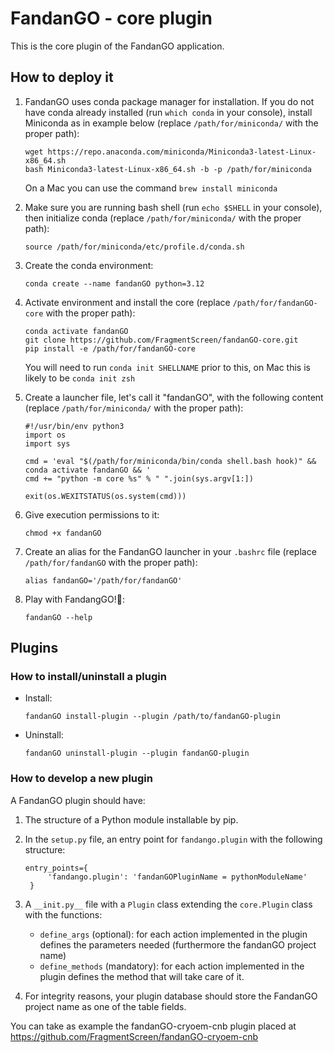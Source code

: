 # FandanGO - core plugin

This is the core plugin of the FandanGO application.

## How to deploy it

1. FandanGO uses conda package manager for installation. If you do not have conda already installed (run `which conda` in your console), install Miniconda as in example below (replace `/path/for/miniconda/` with the proper path):
   ```
   wget https://repo.anaconda.com/miniconda/Miniconda3-latest-Linux-x86_64.sh
   bash Miniconda3-latest-Linux-x86_64.sh -b -p /path/for/miniconda
   ```
   
   On a Mac you can use the command `brew install miniconda`


2. Make sure you are running bash shell (run `echo $SHELL` in your console), then initialize conda (replace `/path/for/miniconda/` with the proper path):
   ```
   source /path/for/miniconda/etc/profile.d/conda.sh
   ```

3. Create the conda environment:
   ```
   conda create --name fandanGO python=3.12
   ```

4. Activate environment and install the core (replace `/path/for/fandanGO-core` with the proper path):
   ```
   conda activate fandanGO
   git clone https://github.com/FragmentScreen/fandanGO-core.git
   pip install -e /path/for/fandanGO-core
   ```
   
   You will need to run `conda init SHELLNAME` prior to this, on Mac this is likely to be `conda init zsh`
   

5. Create a launcher file, let's call it "fandanGO", with the following content (replace `/path/for/miniconda/` with the proper path):
   ```
   #!/usr/bin/env python3
   import os
   import sys
   
   cmd = 'eval "$(/path/for/miniconda/bin/conda shell.bash hook)" && conda activate fandanGO && '
   cmd += "python -m core %s" % " ".join(sys.argv[1:])
   
   exit(os.WEXITSTATUS(os.system(cmd)))
   ```

5. Give execution permissions to it:
   ```
   chmod +x fandanGO
   ```

6. Create an alias for the FandanGO launcher in your `.bashrc` file (replace `/path/for/fandanGO` with the proper path):
   ```
   alias fandanGO='/path/for/fandanGO'
   ```

7. Play with FandangGO!💃:
   ```
   fandanGO --help
   ```

## Plugins

### How to install/uninstall a plugin

- Install:
   ```
   fandanGO install-plugin --plugin /path/to/fandanGO-plugin
   ```

- Uninstall:
   ```
   fandanGO uninstall-plugin --plugin fandanGO-plugin
   ```

### How to develop a new plugin

A FandanGO plugin should have:

1. The structure of a Python module installable by pip.
2. In the `setup.py` file, an entry point for `fandango.plugin` with the following structure:
   ```
   entry_points={
        'fandango.plugin': 'fandanGOPluginName = pythonModuleName'
    }
   ```
3. A `__init.py__` file with a `Plugin` class extending the `core.Plugin` class with the functions:
   - `define_args` (optional): for each action implemented in the plugin defines the parameters needed (furthermore the fandanGO project name)
   - `define_methods` (mandatory): for each action implemented in the plugin defines the method that will take care of it.

4. For integrity reasons, your plugin database should store the FandanGO project name as one of the table fields.

You can take as example the fandanGO-cryoem-cnb plugin placed at https://github.com/FragmentScreen/fandanGO-cryoem-cnb
